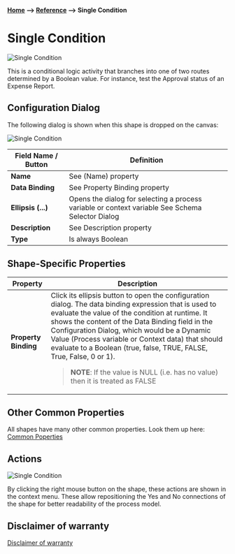 **[Home](/) --> [Reference](/ref) --> Single Condition**

# Single Condition

![Single Condition](media/SingleCondition.png)

This is a conditional logic activity that branches into one of two routes
determined by a Boolean value. For instance, test the Approval status of an
Expense Report.

## Configuration Dialog

The following dialog is shown when this shape is dropped on the canvas:

![Single Condition](media/SingleCondition1.png)

| Field Name / Button | Definition                                                                                       |
|---------------------|--------------------------------------------------------------------------------------------------|
| **Name**                | See (Name) property                                                                              |
| **Data Binding**        | See Property Binding property                                                                    |
| **Ellipsis (...)**      | Opens the dialog for selecting a process variable or context variable See Schema Selector Dialog |
| **Description**         | See Description property                                                                         |
| **Type**                | Is always Boolean                                                                                |


## Shape-Specific Properties

| Property | Description |
| -------- | ----------- |
| **Property Binding**| Click its ellipsis button to open the configuration dialog. The data binding expression that is used to evaluate the value of the condition at runtime. It shows the content of the Data Binding field in the Configuration Dialog, which would be a Dynamic Value (Process variable or Context data) that should evaluate to a Boolean (true, false, TRUE, FALSE, True, False, 0 or 1).<blockquote>**NOTE**: If the value is NULL (i.e. has no value) then it is treated as FALSE<blockquote/> |


## Other Common Properties
All shapes have many other common properties. Look them up here: [Common Poperties](common/README.md)

## Actions

![Single Condition](media/SingleCondition2.png)

By clicking the right mouse button on the shape, these actions are shown in the
context menu. These allow repositioning the Yes and No connections of the shape
for better readability of the process model.

## Disclaimer of warranty

[Disclaimer of warranty](../guides/common/DisclaimerOfWarranty.md)
